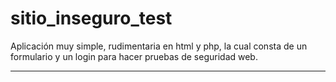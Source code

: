 # sitio_inseguro_test

Aplicación muy simple, rudimentaria en html y php, la cual consta de un formulario y un login para hacer pruebas de seguridad web.


-------------------------------
